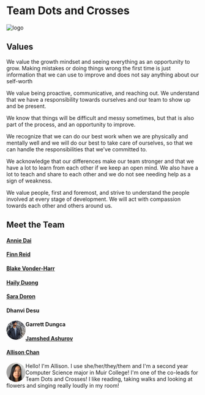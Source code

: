 # Team Dots and Crosses
![logo](\branding\logo.svg)

## Values

We value the growth mindset and seeing everything as an opportunity to grow. Making mistakes or doing things wrong the first time is just information that we can use to improve and does not say anything about our self-worth

We value being proactive, communicative, and reaching out. We understand that we have a responsibility towards ourselves and our team to show up and be present.

We know that things will be difficult and messy sometimes, but that is also part of the process, and an opportunity to improve.

We recognize that we can do our best work when we are physically and mentally well and we will do our best to take care of ourselves, so that we can handle the responsibilities that we've committed to.

We acknowledge that our differences make our team stronger and that we have a lot to learn from each other if we keep an open mind. We also have a lot to teach and share to each other and we do not see needing help as a sign of weakness.

We value people, first and foremost, and strive to understand the people involved at every stage of development. We will act with compassion towards each other and others around us.

## Meet the Team 

#### [Annie Dai](https://amanita19.github.io/)



#### [Finn Reid](https://stayingqold.github.io/cse110-lab1/)



#### [Blake Vonder-Harr](https://blakevonderhaar.github.io/CSE110/)



#### [Haily Duong](https://h2duong.github.io/cse110hd/)



#### [Sara Doron](https://github.com/saradoron/lab-week-1)



#### Dhanvi Desu

<img src="branding/dhanvi.jpg" alt="Allison Chan" style="object-fit: cover; border-radius: 50%; width: 50px; height 50px; float: left;">

#### Garrett Dungca



#### [Jamshed Ashurov](https://ashurja.github.io/CSE110-GitHubPages/)



#### [Allison Chan](https://allisonyjchan.github.io/about-me/)

<img src="branding/allison.png" alt="Allison Chan" style="object-fit: cover; border-radius: 50%; width: 50px; height 50px; float: left;">

Hello! I'm Allison. I use she/her/they/them and I'm a second year Computer Science major in Muir College! I'm one of the co-leads for Team Dots and Crosses! I like reading, taking walks and looking at flowers and singing really loudly in my room!
